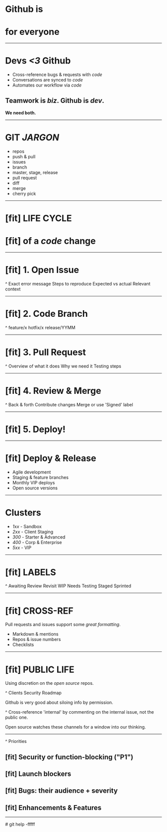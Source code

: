 # Github is
# for everyone
---

# Devs _<3_ Github

* Cross-reference bugs & requests with _code_
* Conversations are synced to _code_
* Automates our workflow via _code_

## Teamwork is _biz_. Github is _dev_. 

**We need both.**

---
# GIT _JARGON_

* repos 
* push & pull
* issues
* branch
* master, stage, release
* pull request
* diff
* merge
* cherry pick

---
# [fit] LIFE CYCLE
# [fit] of a _code_ change

---

# [fit] **1. Open Issue**

^ Exact error message
Steps to reproduce
Expected vs actual
Relevant context

---

# [fit] **2. Code Branch**

^ feature/x
hotfix/x
release/YYMM

---

# [fit] **3. Pull Request**

^ Overview of what it does
Why we need it
Testing steps

---

# [fit] **4. Review & Merge**

^ Back & forth
Contribute changes
Merge or use 'Signed' label

---

# [fit] **5. Deploy!**

---

# [fit] Deploy & Release

* Agile development
* Staging & feature branches
* Monthly VIP deploys
* Open source versions

---

# Clusters

* _1xx_ - Sandbox
* _2xx_ - Client Staging
* _300_ - Starter & Advanced
* _400_ - Corp & Enterprise
* _5xx_ - VIP

---

# [fit] LABELS

^ Awaiting Review
Revisit
WIP
Needs Testing
Staged
Sprinted

---

# [fit] CROSS-REF

Pull requests and issues support some _great formatting_.

* Markdown & mentions
* Repos & issue numbers
* Checklists

---

# [fit] PUBLIC LIFE

Using discretion on the _open source_ repos.

^ Clients
Security
Roadmap

Github is very good about siloing info by permission.

^ Cross-reference 'internal' by commenting on the internal issue, not the public one.

Open source watches these channels for a window into our thinking.

---

^ Priorities

## [fit] Security or function-blocking ("P1")

## [fit] Launch blockers

## [fit] Bugs: their audience + severity

## [fit] Enhancements & Features

---

\# git help -fffff